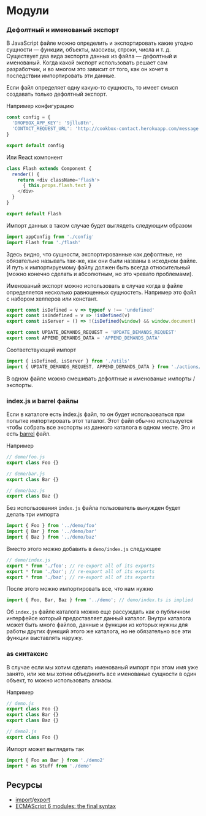 # Модули

### Дефолтный и именованый экспорт

В JavaScript файле можно определить и экспортировать какие угодно сущности &mdash; функции, объекты, массивы, строки, числа и т. д. Существует два вида экспорта данных из файла &mdash; дефолтный и именованый. Когда какой экспорт использовать решает сам разработчик, и во многом это зависит от того, как он хочет в последствии импортировать эти данные.

Если файл определяет одну какую-то сущность, то имеет смысл создавать только дефолтный экспорт.

Например конфигурацию

```js
const config = {
  'DROPBOX_APP_KEY': '9jllu8tn',
  'CONTACT_REQUEST_URL': 'http://cookbox-contact.herokuapp.com/message'
}

export default config
```

Или React компонент

```js
class Flash extends Component {
  render() {
    return <div className='flash'>
      { this.props.flash.text }
    </div>
  }
}

export default Flash
```

Импорт данных в таком случае будет выглядеть следующим образом

```js
import appConfig from './config'
import Flash from './flash'
```

Здесь видно, что сущности, экспортированные как дефолтные, не обязательно называть так-же, как они были названы в исходном файле. И путь к импортируемому файлу должен быть всегда относительный (можно конечно сделать и абсолютным, но это чревато проблемами).

Именованый экспорт можно использовать в случае когда в файле определяется несколько равноценных сущностеть. Например это файл с набором хелперов или констант.

```js
export const isDefined = v => typeof v !== 'undefined'
export const isUndefined = v => !isDefined(v)
export const isServer = () => !(isDefined(window) && window.document)
```

```js
export const UPDATE_DEMANDS_REQUEST = 'UPDATE_DEMANDS_REQUEST'
export const APPEND_DEMANDS_DATA = 'APPEND_DEMANDS_DATA'
```

Соответствующий импорт

```js
import { isDefined, isServer } from './utils'
import { UPDATE_DEMANDS_REQUEST, APPEND_DEMANDS_DATA } from './actions/demands'
```

В одном файле можно смешивать дефолтные и именованые импорты / экспорты.


### index.js и barrel файлы

Если в каталоге есть index.js файл, то он будет использоваться при попытке импортировать этот таталог. Этот файл обычно используется чтобы собрать все экспорты из данного каталога в одном месте. Это и есть [barrel](https://basarat.gitbooks.io/typescript/docs/tips/barrel.html) файл.

Например

```js
// demo/foo.js
export class Foo {}

// demo/bar.js
export class Bar {}

// demo/baz.js
export class Baz {}
```

Без использования `index.js` файла пользователь вынужден будет делать три импорта

```js
import { Foo } from '../demo/foo'
import { Bar } from '../demo/bar'
import { Baz } from '../demo/baz'
```

Вместо этого можно добавить в `demo/index.js` следующее

```js
// demo/index.js
export * from './foo'; // re-export all of its exports
export * from './bar'; // re-export all of its exports
export * from './baz'; // re-export all of its exports
```

После этого можно импортировать все, что нам нужно

```js
import { Foo, Bar, Baz } from '../demo'; // demo/index.ts is implied
```

Об `index.js` файле каталога можно еще рассуждать как о публичном интерфейсе который предоставляет данный каталог. Внутри каталога может быть много файлов, данные и функции из которых нужны для работы других функций этого же каталога, но не обязательно все эти функции выставлять наружу.


### as синтаксис

В случае если мы хотим сделать именованый импорт при этом имя уже занято, или же мы хотим объединить все именованые сущности в один объект, то можно использовать алиасы.

Например

```js
// demo.js
export class Foo {}
export class Bar {}
export class Baz {}

// demo2.js
export class Foo {}
```

Импорт может выглядеть так

```js
import { Foo as Bar } from './demo2'
import * as Stuff from './demo'
```


## Ресурсы

- [import](https://developer.mozilla.org/ru/docs/Web/JavaScript/Reference/Statements/import)/[export](https://developer.mozilla.org/ru/docs/Web/JavaScript/Reference/Statements/export)
- [ECMAScript 6 modules: the final syntax](http://2ality.com/2014/09/es6-modules-final.html)
